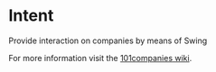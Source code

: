 # Intent
Provide interaction on companies by means of Swing

For more information visit the [101companies wiki](http://www.101companies.org).
